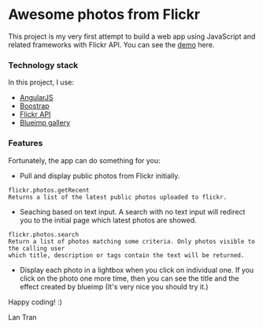 # Awesome photos from Flickr

This project is my very first attempt to build a web app using JavaScript and related frameworks with Flickr API.
You can see the [demo](http://lantran.github.io/public/#/) here.
### Technology stack
In this project, I use:

 * [AngularJS](https://angularjs.org/)
 * [Boostrap](http://getbootstrap.com/)
 * [Flickr API](https://www.flickr.com/services/api/)
 * [Blueimp gallery](http://blueimp.github.io/Bootstrap-Image-Gallery/)


### Features
Fortunately, the app can do something for you:
 
 *  Pull and display public photos from Flickr initially. 
```
flickr.photos.getRecent
Returns a list of the latest public photos uploaded to flickr.
```
 * Seaching based on text input. A search with no text input will redirect you to the initial page which latest photos are showed.
```
flickr.photos.search
Return a list of photos matching some criteria. Only photos visible to the calling user
which title, description or tags contain the text will be returned.

```
 * Display each photo in a lightbox when you click on individual one. If you click on the 
 photo one more time, then you can see the title and the effect created by blueimp (It's very nice you
 should try it.)  

Happy coding! :)

Lan Tran

